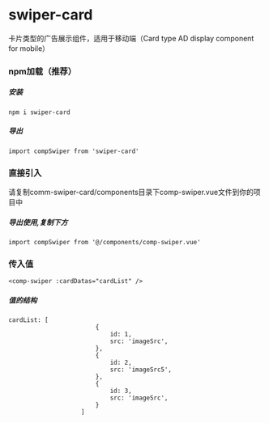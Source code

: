 # swiper-card
 卡片类型的广告展示组件，适用于移动端（Card type AD display component for mobile）
### npm加载（推荐）
##### 安装
```
npm i swiper-card
```
##### 导出
```
import compSwiper from 'swiper-card'
```
### 直接引入
请复制comm-swiper-card/components目录下comp-swiper.vue文件到你的项目中
##### 导出使用,复制下方
```
import compSwiper from '@/components/comp-swiper.vue'
```

### 传入值
```
<comp-swiper :cardDatas="cardList" />
```
##### 值的结构
```
cardList: [
						{
							id: 1,
							src: 'imageSrc',
						},
						{
							id: 2,
							src: 'imageSrc5',
						},
						{
							id: 3,
							src: 'imageSrc',
						}
					]
```


